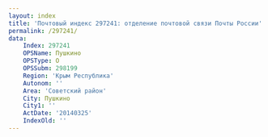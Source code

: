 ```yaml
---
layout: index
title: 'Почтовый индекс 297241: отделение почтовой связи Почты России'
permalink: /297241/
data:
    Index: 297241
    OPSName: Пушкино
    OPSType: О
    OPSSubm: 298199
    Region: 'Крым Республика'
    Autonom: ''
    Area: 'Советский район'
    City: Пушкино
    City1: ''
    ActDate: '20140325'
    IndexOld: ''
---
```

